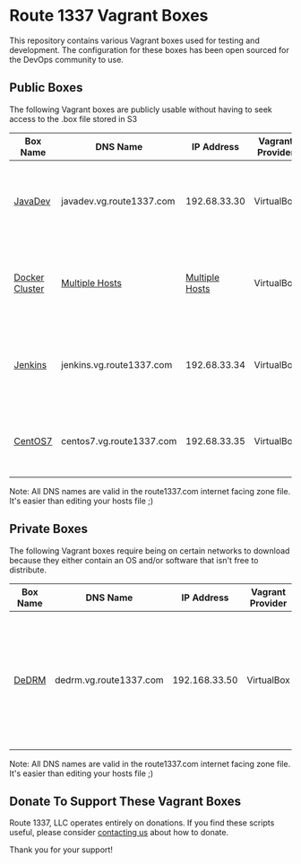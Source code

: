 Route 1337 Vagrant Boxes
==================================
This repository contains various Vagrant boxes used for testing and development. The configuration for these boxes has been open sourced for the DevOps community to use. 

Public Boxes
------------
The following Vagrant boxes are publicly usable without having to seek access to the .box file stored in S3

| Box Name                                                 | DNS Name                                             | IP Address                                           | Vagrant Provider   | Description                                                                               | Purpose                                                                   |
|--------------------------------------------------------- |------------------------------------------------------|------------------------------------------------------|--------------------|-------------------------------------------------------------------------------------------|---------------------------------------------------------------------------|
| [JavaDev](documentation/javadev.md)                      | javadev.vg.route1337.com                             | 192.68.33.30                                         | VirtualBox         | A general purpose Ubuntu 18.04 box with git=lfs and java dev tools                        | General quick linux testing of various things and building WARs           |
| [Docker Cluster](documentation/dockercluster.md)         | [Multiple Hosts](documentation/dockercluster.md)     | [Multiple Hosts](documentation/dockercluster.md)     | VirtualBox         | 3 boxes that run Ubuntu 18.04. One Docker Registry, and 2 hosts                           | Development and testing of Docker containers and/or Docker services       |
| [Jenkins](documentation/jenkins.md)                      | jenkins.vg.route1337.com                             | 192.68.33.34                                         | VirtualBox         | The latest Jenkins LTS running on Ubuntu 18.04 with nginx proxying it to port 80          | Testing Jenkins plugins and integrations                                  |
| [CentOS7](documentation/centos7.md)                      | centos7.vg.route1337.com                             | 192.68.33.35                                         | VirtualBox         | A general purpose CentOS7 with some customizations                                        | General quick linux testing of various things in CentOS 7                 |

Note: All DNS names are valid in the route1337.com internet facing zone file. It's easier than editing your hosts file ;)

Private Boxes
------------
The following Vagrant boxes require being on certain networks to download because they either contain an OS and/or software that isn't free to distribute.

| Box Name                                                 | DNS Name                             | IP Address    | Vagrant Provider   | Description                                                                                           | Purpose                                                                                             |
|----------------------------------------------------------|--------------------------------------|---------------|--------------------|-------------------------------------------------------------------------------------------------------|-----------------------------------------------------------------------------------------------------|
| [DeDRM](documentation/dedrm.md)                          | dedrm.vg.route1337.com               | 192.168.33.50 | VirtualBox         | A Windows 8.1 box with GUI that contains tools for stripping DRM from iTunes videos and Kindle eBooks | Removing DRM from content so it can be viewed on more than one brand of products                    |

Note: All DNS names are valid in the route1337.com internet facing zone file. It's easier than editing your hosts file ;)

Donate To Support These Vagrant Boxes
------------
Route 1337, LLC operates entirely on donations. If you find these scripts useful, please consider [contacting us](https://www.route1337.com/contact-us/) about how to donate.

Thank you for your support!
